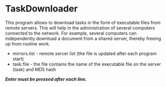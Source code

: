 # TaskDownloader

This program allows to download tasks in the form of executable files from remote servers. This will help in the administration of several computers connected to the network. For example, several computers can independently download a document from a shared server, thereby freeing up from routine work.

* mirrors.list - remote server list (the file is updated after each program start)
* task.file - the file contains the name of the executable file on the server (task) and MD5 hash

***Enter must be pressed after each line.***
